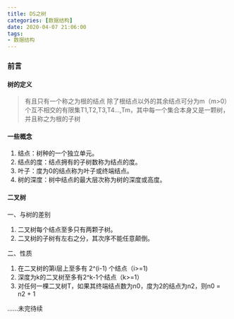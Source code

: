 ```yaml
---
title: DS之树
categories: [数据结构]
date: 2020-04-07 21:06:00
tags:
- 数据结构
---
```


### 前言

#### 树的定义
> 有且只有一个称之为根的结点
> 除了根结点以外的其余结点可分为m（m>0）个互不相交的有限集T1,T2,T3,T4...,Tm，其中每一个集合本身又是一颗树，并且称之为根的子树

<!-- more -->

#### 一些概念
1. 结点：树种的一个独立单元。
2. 结点的度：结点拥有的子树数称为结点的度。
3. 叶子：度为0的结点称为叶子或终端结点。
4. 树的深度：树中结点的最大层次称为树的深度或高度。

#### 二叉树

一、与树的差别
1. 二叉树每个结点至多只有两颗子树。
2. 二叉树的子树有左右之分，其次序不能任意颠倒。

二、性质
1. 在二叉树的第i层上至多有 2^(i-1) 个结点（i>=1)
2. 深度为k的二叉树至多有2^k-1个结点（k>=1）
3. 对任何一棵二叉树T，如果其终端结点数为n0，度为2的结点为n2，则n0 = n2 + 1

......未完待续